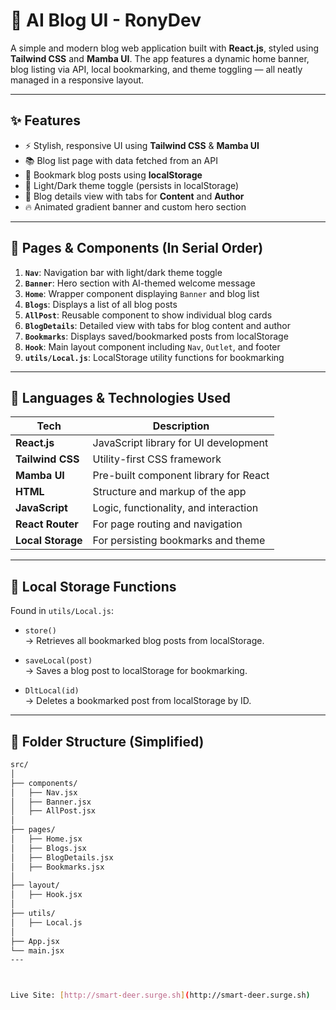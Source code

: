 # 🧠 AI Blog UI - RonyDev

A simple and modern blog web application built with **React.js**, styled using **Tailwind CSS** and **Mamba UI**. The app features a dynamic home banner, blog listing via API, local bookmarking, and theme toggling — all neatly managed in a responsive layout.

---

## ✨ Features

- ⚡ Stylish, responsive UI using **Tailwind CSS** & **Mamba UI**
- 📚 Blog list page with data fetched from an API
- 🔖 Bookmark blog posts using **localStorage**
- 🌙 Light/Dark theme toggle (persists in localStorage)
- 🧑 Blog details view with tabs for **Content** and **Author**
- 🔥 Animated gradient banner and custom hero section

---

## 🚀 Pages & Components (In Serial Order)

1. **`Nav`**: Navigation bar with light/dark theme toggle  
2. **`Banner`**: Hero section with AI-themed welcome message  
3. **`Home`**: Wrapper component displaying `Banner` and blog list  
4. **`Blogs`**: Displays a list of all blog posts  
5. **`AllPost`**: Reusable component to show individual blog cards  
6. **`BlogDetails`**: Detailed view with tabs for blog content and author  
7. **`Bookmarks`**: Displays saved/bookmarked posts from localStorage  
8. **`Hook`**: Main layout component including `Nav`, `Outlet`, and footer  
9. **`utils/Local.js`**: LocalStorage utility functions for bookmarking  

---

## 🧰 Languages & Technologies Used

| Tech             | Description                          |
|------------------|--------------------------------------|
| **React.js**     | JavaScript library for UI development |
| **Tailwind CSS** | Utility-first CSS framework          |
| **Mamba UI**     | Pre-built component library for React |
| **HTML**         | Structure and markup of the app      |
| **JavaScript**   | Logic, functionality, and interaction |
| **React Router** | For page routing and navigation      |
| **Local Storage**| For persisting bookmarks and theme   |

---

## 💾 Local Storage Functions

Found in `utils/Local.js`:

- `store()`  
  → Retrieves all bookmarked blog posts from localStorage.

- `saveLocal(post)`  
  → Saves a blog post to localStorage for bookmarking.

- `DltLocal(id)`  
  → Deletes a bookmarked post from localStorage by ID.

---

## 📂 Folder Structure (Simplified)

```bash
src/
│
├── components/
│   ├── Nav.jsx
│   ├── Banner.jsx
│   ├── AllPost.jsx
│
├── pages/
│   ├── Home.jsx
│   ├── Blogs.jsx
│   ├── BlogDetails.jsx
│   ├── Bookmarks.jsx
│
├── layout/
│   ├── Hook.jsx
│
├── utils/
│   ├── Local.js
│
├── App.jsx
└── main.jsx
---



Live Site: [http://smart-deer.surge.sh](http://smart-deer.surge.sh)








